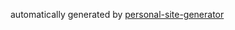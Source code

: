 automatically generated by [personal-site-generator](https://github.com/codekirei/personal-site-generator)
